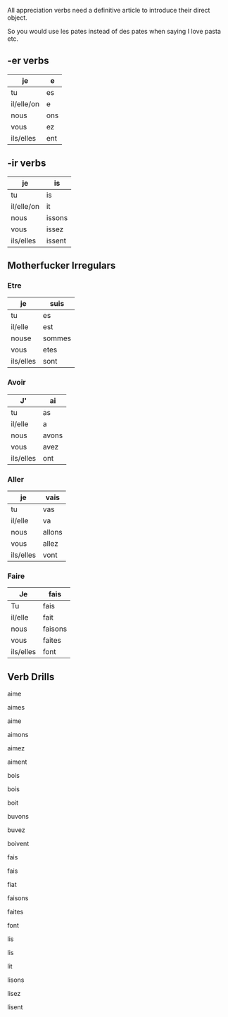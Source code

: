 All appreciation verbs need a definitive article to introduce their direct object. 

So you would use les pates instead of des pates when saying I love pasta etc. 

## -er verbs

| je         | e    |
| ---------- | ---- |
| tu         | es   |
| il/elle/on | e    |
| nous       | ons  |
| vous       | ez   |
| ils/elles  | ent  |

## -ir verbs

| je         | is     |
| ---------- | ------ |
| tu         | is     |
| il/elle/on | it     |
| nous       | issons |
| vous       | issez  |
| ils/elles  | issent |

## Motherfucker Irregulars

### Etre

| je        | suis   |
| --------- | ------ |
| tu        | es     |
| il/elle   | est    |
| nouse     | sommes |
| vous      | etes   |
| ils/elles | sont   |

### Avoir

| J'        | ai    |
| --------- | ----- |
| tu        | as    |
| il/elle   | a     |
| nous      | avons |
| vous      | avez  |
| ils/elles | ont   |

### Aller

| je        | vais   |
| --------- | ------ |
| tu        | vas    |
| il/elle   | va     |
| nous      | allons |
| vous      | allez  |
| ils/elles | vont   |

### Faire

| Je        | fais    |
| --------- | ------- |
| Tu        | fais    |
| il/elle   | fait    |
| nous      | faisons |
| vous      | faites  |
| ils/elles | font    |



## Verb Drills

aime

aimes

aime

aimons

aimez

aiment

bois

bois

boit

buvons

buvez

boivent

fais

fais

fiat

faisons

faites

font

lis

lis

lit

lisons

lisez

lisent

